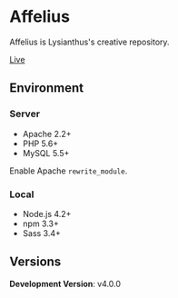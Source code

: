 # Affelius

Affelius is Lysianthus's creative repository.

[Live](https://affeli.us)

## Environment

### Server

* Apache 2.2+
* PHP 5.6+
* MySQL 5.5+

Enable Apache `rewrite_module`.

### Local

* Node.js 4.2+
* npm 3.3+
* Sass 3.4+

## Versions

**Development Version**: v4.0.0